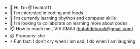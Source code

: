 - 👋 Hi, I’m @Techta111
- 👀 I’m interested in coding and foods... 
- 🌱 I’m currently learning phython and computer skills
- 💞️ I’m looking to collaborate on learning more about codes
- 📫 How to reach me , VIA GMAIL(butatideborah@gmail.com)
- 😄 Pronouns: she
- ⚡ Fun fact: I don't cry when I am sad, I do when I am laughing

<!---
Techta111/Techta111 is a ✨ special ✨ repository because its `README.md` (this file) appears on your GitHub profile.
You can click the Preview link to take a look at your changes.
--->
